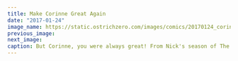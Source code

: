 ```yaml
---
title: Make Corinne Great Again
date: "2017-01-24"
image_name: https://static.ostrichzero.com/images/comics/20170124_corinne.png
previous_image:
next_image:
caption: But Corinne, you were always great! From Nick's season of The Bachelor.
---
```

